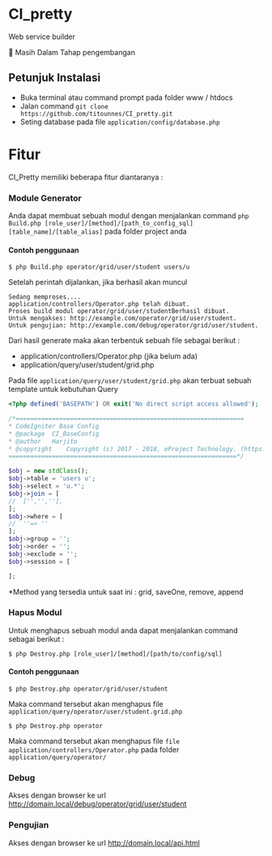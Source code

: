 # CI_pretty

Web service builder

🚧 Masih Dalam Tahap pengembangan

## Petunjuk Instalasi
- Buka terminal atau command prompt pada folder www / htdocs
- Jalan command `git clone https://github.com/titounnes/CI_pretty.git`
- Seting database pada file `application/config/database.php`

# Fitur

CI_Pretty memiliki beberapa fitur diantaranya :

### Module Generator

Anda dapat membuat sebuah modul dengan menjalankan command
`php Build.php [role_user]/[method]/[path_to_config_sql] [table_name]/[table_alias]`
pada folder project anda

#### Contoh penggunaan

```
$ php Build.php operator/grid/user/student users/u
```

Setelah perintah dijalankan, jika berhasil akan muncul

```
Sedang memproses....
application/controllers/Operator.php telah dibuat.
Proses build modul operator/grid/user/studentBerhasil dibuat.
Untuk mengakses: http://example.com/operator/grid/user/student.
Untuk pengujian: http://example.com/debug/operator/grid/user/student.
```

Dari hasil generate maka akan terbentuk sebuah file sebagai berikut :
- application/controllers/Operator.php (jika belum ada)
- application/query/user/student/grid.php

Pada file `application/query/user/student/grid.php` akan terbuat sebuah template untuk kebutuhan Query

```php
<?php defined('BASEPATH') OR exit('No direct script access allowed');

/*===============================================================
* CodeIgniter Base Config
* @package	CI_BaseConfig
* @author	Harjito
* @copyright	Copyright (c) 2017 - 2018, eProject Technology. (https://e-project-tech.com/)
===============================================================*/

$obj = new stdClass();
$obj->table = 'users u';
$obj->select = 'u.*';
$obj->join = [
//	['','',''],
];
$obj->where = [
//	''=> ''
];
$obj->group = '';
$obj->order = '';
$obj->exclude = '';
$obj->session = [

];
```

*Method yang tersedia untuk saat ini : grid, saveOne, remove, append

### Hapus Modul

Untuk menghapus sebuah modul anda dapat menjalankan command sebagai berikut :

`$ php Destroy.php [role_user]/[method]/[path/to/config/sql]`

#### Contoh penggunaan

`$ php Destroy.php operator/grid/user/student`

Maka command tersebut akan menghapus file `application/query/operator/user/student.grid.php`

`$ php Destroy.php operator`

Maka command tersebut akan menghapus file `file application/controllers/Operator.php` pada folder `application/query/operator/`

### Debug

Akses dengan browser ke url http://domain.local/debug/operator/grid/user/student

### Pengujian

Akses dengan browser ke url http://domain.local/api.html

